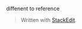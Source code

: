 diffenent to reference



> Written with [StackEdit](https://stackedit.io/).
<!--stackedit_data:
eyJoaXN0b3J5IjpbNTIwNjc3NzY5LDczMDk5ODExNl19
-->